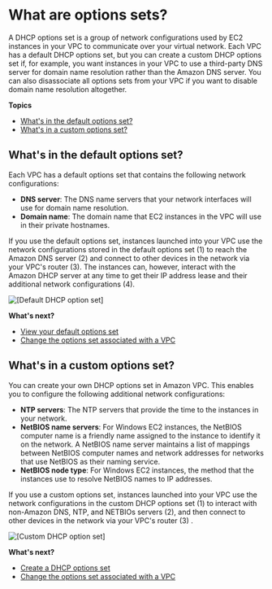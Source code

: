 # What are options sets?<a name="WhatAreDHCPOptionSets"></a>

A DHCP options set is a group of network configurations used by EC2 instances in your VPC to communicate over your virtual network\. Each VPC has a default DHCP options set, but you can create a custom DHCP options set if, for example, you want instances in your VPC to use a third\-party DNS server for domain name resolution rather than the Amazon DNS server\. You can also disassociate all options sets from your VPC if you want to disable domain name resolution altogether\.

**Topics**
+ [What's in the default options set?](#WhatAreDHCPOptionSetsDefault)
+ [What's in a custom options set?](#WhatAreDHCPOptionSetsCustom)

## What's in the default options set?<a name="WhatAreDHCPOptionSetsDefault"></a>

Each VPC has a default options set that contains the following network configurations:
+ **DNS server**: The DNS name servers that your network interfaces will use for domain name resolution\.
+ **Domain name**: The domain name that EC2 instances in the VPC will use in their private hostnames\. 

If you use the default options set, instances launched into your VPC use the network configurations stored in the default options set \(1\) to reach the Amazon DNS server \(2\) and connect to other devices in the network via your VPC's router \(3\)\. The instances can, however, interact with the Amazon DHCP server at any time to get their IP address lease and their additional network configurations \(4\)\.

![\[Default DHCP option set\]](http://docs.aws.amazon.com/vpc/latest/userguide/images/dhcp-default-update.png)

**What's next?**
+ [View your default options set](DHCPOptionSet.md#ViewDefaultDHCPOptionSet) 
+ [Change the options set associated with a VPC](DHCPOptionSet.md#ChangingDHCPOptionsofaVPC) 

## What's in a custom options set?<a name="WhatAreDHCPOptionSetsCustom"></a>

You can create your own DHCP options set in Amazon VPC\. This enables you to configure the following additional network configurations: 
+ **NTP servers**: The NTP servers that provide the time to the instances in your network\.
+ **NetBIOS name servers**: For Windows EC2 instances, the NetBIOS computer name is a friendly name assigned to the instance to identify it on the network\. A NetBIOS name server maintains a list of mappings between NetBIOS computer names and network addresses for networks that use NetBIOS as their naming service\.
+ **NetBIOS node type**: For Windows EC2 instances, the method that the instances use to resolve NetBIOS names to IP addresses\.

If you use a custom options set, instances launched into your VPC use the network configurations in the custom DHCP options set \(1\) to interact with non\-Amazon DNS, NTP, and NETBIOs servers \(2\), and then connect to other devices in the network via your VPC's router \(3\) \.

![\[Custom DHCP option set\]](http://docs.aws.amazon.com/vpc/latest/userguide/images/dhcp-custom-update.png)

**What's next?**
+ [Create a DHCP options set](DHCPOptionSet.md#CreatingaDHCPOptionSet) 
+ [Change the options set associated with a VPC](DHCPOptionSet.md#ChangingDHCPOptionsofaVPC) 